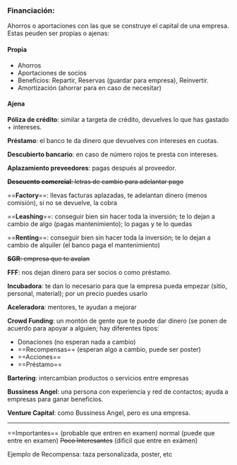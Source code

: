 ### Financiación:
Ahorros o aportaciones con las que se construye el capital de una empresa. Estas peuden ser propias o ajenas:
#### Propia
 - Ahorros
 - Aportaciones de socios
 - Beneficios: Repartir, Reservas (guardar para empresa), Reinvertir.
 - Amortización (ahorrar para en caso de necesitar)
#### Ajena

**Póliza de crédito**: similar a targeta de crédito, devuelves lo que has gastado + intereses.

**Préstamo**: el banco te da dinero que devuelves con intereses en cuotas.

**Descubierto bancario**: en caso de número rojos te presta con intereses.

**Aplazamiento preveedores**: pagas después al proveedor.

~~**Descuento comercial**: letras de cambio para adelantar pago~~

==**Factory**==: llevas facturas aplazadas, te adelantan dinero (menos comisión), si no se devuelve, la cobra

==**Leashing**==: conseguir bien sin hacer toda la inversión; te lo dejan a cambio de algo (pagas mantenimiento); lo pagas y te lo quedas

==**Renting**==: conseguir bien sin hacer toda la inversión; te lo dejan a cambio de alquiler (el banco paga el mantenimiento)

~~**SGR**: empresa que te avalan~~ 

**FFF**: nos dejan dinero para ser socios o como préstamo.

**Incubadora**: te dan lo necesario para que la empresa pueda empezar (sitio, personal, material); por un precio puedes usarlo

**Aceleradora**: mentores, te ayudan a mejorar

**Crowd Funding**: un montón de gente que te puede dar dinero (se ponen de acuerdo para apoyar a alguien; hay diferentes tipos:
-  Donaciones (no esperan nada a cambio)
- ==Recompensas== (esperan algo a cambio, puede ser poster)
- ==Acciones==
- ==Préstamo==

**Bartering**: intercambian productos o servicios entre empresas 

**Bussiness Angel**: una persona con experiencia y red de contactos; ayuda a empresas para ganar beneficios.

**Venture Capital**: como Bussiness Angel, pero es una empresa.




---
==Importantes==           (probable que entren en examen)
normal                    (puede que entre en examen)
~~Poco Interesantes~~ (difícil que entre en exámen)



Ejemplo de Recompensa: taza personalizada, poster, etc
